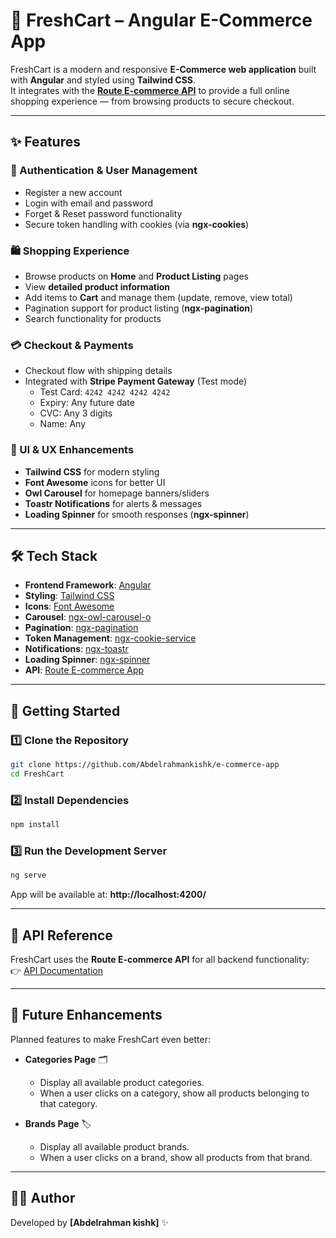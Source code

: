 # 🛒 FreshCart – Angular E-Commerce App

FreshCart is a modern and responsive **E-Commerce web application** built with **Angular** and styled using **Tailwind CSS**.  
It integrates with the **[Route E-commerce API](https://documenter.getpostman.com/view/5709532/2s93JqTRWN)** to provide a full online shopping experience — from browsing products to secure checkout.

---

## ✨ Features

### 👤 Authentication & User Management

- Register a new account
- Login with email and password
- Forget & Reset password functionality
- Secure token handling with cookies (via **ngx-cookies**)

### 🛍️ Shopping Experience

- Browse products on **Home** and **Product Listing** pages
- View **detailed product information**
- Add items to **Cart** and manage them (update, remove, view total)
- Pagination support for product listing (**ngx-pagination**)
- Search functionality for products

### 💳 Checkout & Payments

- Checkout flow with shipping details
- Integrated with **Stripe Payment Gateway** (Test mode)
  - Test Card: `4242 4242 4242 4242`
  - Expiry: Any future date
  - CVC: Any 3 digits
  - Name: Any

### 🎨 UI & UX Enhancements

- **Tailwind CSS** for modern styling
- **Font Awesome** icons for better UI
- **Owl Carousel** for homepage banners/sliders
- **Toastr Notifications** for alerts & messages
- **Loading Spinner** for smooth responses (**ngx-spinner**)

---

## 🛠️ Tech Stack

- **Frontend Framework**: [Angular](https://angular.io/)
- **Styling**: [Tailwind CSS](https://tailwindcss.com/)
- **Icons**: [Font Awesome](https://fontawesome.com/)
- **Carousel**: [ngx-owl-carousel-o](https://www.npmjs.com/package/ngx-owl-carousel-o)
- **Pagination**: [ngx-pagination](https://www.npmjs.com/package/ngx-pagination)
- **Token Management**: [ngx-cookie-service](https://www.npmjs.com/package/ngx-cookie-service)
- **Notifications**: [ngx-toastr](https://www.npmjs.com/package/ngx-toastr)
- **Loading Spinner**: [ngx-spinner](https://www.npmjs.com/package/ngx-spinner)
- **API**: [Route E-commerce App](https://documenter.getpostman.com/view/5709532/2s93JqTRWN)

---

## 🚀 Getting Started

### 1️⃣ Clone the Repository

```bash
git clone https://github.com/Abdelrahmankishk/e-commerce-app
cd FreshCart
```

### 2️⃣ Install Dependencies

```bash
npm install
```

### 3️⃣ Run the Development Server

```bash
ng serve
```

App will be available at: **http://localhost:4200/**

---

## 🔗 API Reference

FreshCart uses the **Route E-commerce API** for all backend functionality:  
👉 [API Documentation](https://documenter.getpostman.com/view/5709532/2s93JqTRWN)

---

## 🔮 Future Enhancements

Planned features to make FreshCart even better:

- **Categories Page** 🗂️

  - Display all available product categories.
  - When a user clicks on a category, show all products belonging to that category.

- **Brands Page** 🏷️
  - Display all available product brands.
  - When a user clicks on a brand, show all products from that brand.

---

## 👨‍💻 Author

Developed by **[Abdelrahman kishk]** ✨
